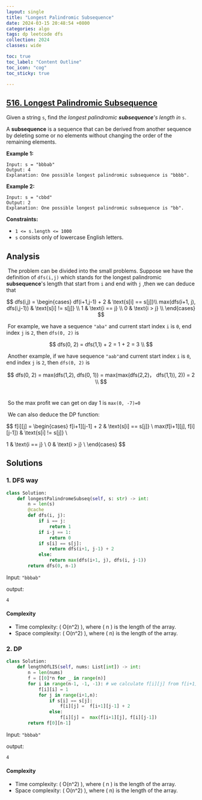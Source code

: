 ```yaml
---
layout: single
title: "Longest Palindromic Subsequence"
date: 2024-03-15 20:48:54 +0800
categories: algo
tags: dp leetcode dfs
collection: 2024
classes: wide

toc: true
toc_label: "Content Outline"
toc_icon: "cog"
toc_sticky: true

---
```


## [516. Longest Palindromic Subsequence](https://leetcode.com/problems/longest-palindromic-subsequence/)

Given a string `s`, find *the longest palindromic **subsequence**'s length in* `s`.

A **subsequence** is a sequence that can be derived from another sequence by deleting some or no elements without changing the order of the remaining elements.

 

**Example 1:**

```
Input: s = "bbbab"
Output: 4
Explanation: One possible longest palindromic subsequence is "bbbb".
```

**Example 2:**

```
Input: s = "cbbd"
Output: 2
Explanation: One possible longest palindromic subsequence is "bb".
```

 

**Constraints:**

- `1 <= s.length <= 1000`
- `s` consists only of lowercase English letters.

## Analysis

​	The problem can be divided into the small problems. Suppose we have the definition of  `dfs(i,j)` which stands for the longest palindromic **subsequence**'s length that start from `i` and end with  `j` ,then we can deduce that 

$$
dfs(i,j) =  \begin{cases}
df(i+1,j-1) + 2 & \text{s[i] == s[j]}\\
max(dfs(i+1, j), dfs(i,j-1)) & \text{s[i] != s[j]} \\
1  & \text{i == j} \\
0  & \text{i > j} \\
\end{cases}
$$

​	For example, we have a sequence `"aba"` and current start index  `i` is `0`, end index `j` is `2`, then `dfs(0, 2)` is 

$$
dfs(0, 2) =  dfs(1,1) + 2 = 1 + 2 = 3 \\
$$

​	Another example, if we have sequence `"aab"`and current start index  `i` is `0`, end index `j` is `2`, then `dfs(0, 2)` is


$$
dfs(0, 2) =  max(dfs(1,2), dfs(0, 1)) = max(max(dfs(2,2)， dfs(1,1)), 2)) = 2 \\
$$
​	

​	So the max profit we can get on day 1 is `max(0, -7)=0`	

​	We can also deduce the DP function:


$$
f[i][j] =  \begin{cases}
f[i+1][j-1] + 2 & \text{s[i] == s[j]} \\
max(f[i+1][j], f[i][j-1]) & \text{s[i] != s[j]} \\

1 & \text{i == j} \\
0 & \text{i > j} \\
\end{cases}
$$


## Solutions 



### 1. DFS way

```py
class Solution:
    def longestPalindromeSubseq(self, s: str) -> int:
        n = len(s)
        @cache
        def dfs(i, j):
            if i == j:
                return 1
            if i-j == 1:
                return 0
            if s[i] == s[j]:
                return dfs(i+1, j-1) + 2
            else:
                return max(dfs(i+1, j), dfs(i, j-1))
        return dfs(0, n-1)
```

Input:   `"bbbab"`

output:

```shell
4
```

#### Complexity

- Time complexity: ( O(n^2) ), where ( n ) is the length of the array.
- Space complexity: ( O(n^2) ), where ( n) is the length of the array.

### 2.  DP

```python
class Solution:
    def lengthOfLIS(self, nums: List[int]) -> int:
        n = len(nums)
    	f = [[0]*n for _ in range(n)]
        for i in range(n-1, -1, -1): # we calculate f[i][j] from f[i+1][...], so we reverse the traverse
            f[i][i] = 1
            for j in range(i+1,n):
                if s[i] == s[j]:
                    f[i][j] =  f[i+1][j-1] + 2
                else:
                    f[i][j] =  max(f[i+1][j], f[i][j-1])
        return f[0][n-1]
```

Input:   `"bbbab"`

output:

```shell
4
```

#### Complexity

- Time complexity: ( O(n^2) ), where ( n ) is the length of the array.
- Space complexity: ( O(n^2) ), where ( n) is the length of the array.
